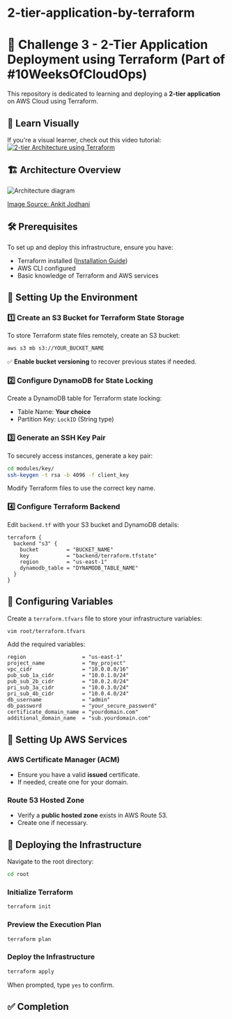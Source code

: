 # 2-tier-application-by-terraform

# 🚀 Challenge 3 - 2-Tier Application Deployment using Terraform (Part of #10WeeksOfCloudOps)

This repository is dedicated to learning and deploying a **2-tier application** on AWS Cloud using Terraform.

## 🎥 Learn Visually

If you're a visual learner, check out this video tutorial:
[![2-tier Architecture using Terraform](https://img.youtube.com/vi/s8q5B6DLH7s/sddefault.jpg)](https://youtu.be/s8q5B6DLH7s)

## 🏗 Architecture Overview

![Architecture diagram](https://github.com/AnkitJodhani/3rdWeekofCloudOps/blob/main/architecture.gif)

[Image Source: Ankit Jodhani](https://github.com/AnkitJodhani/3rdWeekofCloudOps/blob/main/architecture.gif)

## 🛠 Prerequisites

To set up and deploy this infrastructure, ensure you have:
- Terraform installed ([Installation Guide](https://ankitjodhani.hashnode.dev/implementing-two-tier-architecture-in-aws-with-terraform-step-by-step-guide-10weeksofcloudops))
- AWS CLI configured
- Basic knowledge of Terraform and AWS services

## 📌 Setting Up the Environment

### 1️⃣ Create an S3 Bucket for Terraform State Storage
To store Terraform state files remotely, create an S3 bucket:
```sh
aws s3 mb s3://YOUR_BUCKET_NAME
```
✅ **Enable bucket versioning** to recover previous states if needed.

### 2️⃣ Configure DynamoDB for State Locking
Create a DynamoDB table for Terraform state locking:
- Table Name: **Your choice**
- Partition Key: `LockID` (String type)

### 3️⃣ Generate an SSH Key Pair
To securely access instances, generate a key pair:
```sh
cd modules/key/
ssh-keygen -t rsa -b 4096 -f client_key
```
Modify Terraform files to use the correct key name.

### 4️⃣ Configure Terraform Backend
Edit `backend.tf` with your S3 bucket and DynamoDB details:
```hcl
terraform {
  backend "s3" {
    bucket         = "BUCKET_NAME"
    key            = "backend/terraform.tfstate"
    region         = "us-east-1"
    dynamodb_table = "DYNAMODB_TABLE_NAME"
  }
}
```

## 🔧 Configuring Variables
Create a `terraform.tfvars` file to store your infrastructure variables:
```sh
vim root/terraform.tfvars
```

Add the required variables:
```hcl
region                  = "us-east-1"
project_name            = "my_project"
vpc_cidr                = "10.0.0.0/16"
pub_sub_1a_cidr         = "10.0.1.0/24"
pub_sub_2b_cidr         = "10.0.2.0/24"
pri_sub_3a_cidr         = "10.0.3.0/24"
pri_sub_4b_cidr         = "10.0.4.0/24"
db_username             = "admin"
db_password             = "your_secure_password"
certificate_domain_name = "yourdomain.com"
additional_domain_name  = "sub.yourdomain.com"
```

## 🔐 Setting Up AWS Services
### AWS Certificate Manager (ACM)
- Ensure you have a valid **issued** certificate.
- If needed, create one for your domain.

### Route 53 Hosted Zone
- Verify a **public hosted zone** exists in AWS Route 53.
- Create one if necessary.

## 🚀 Deploying the Infrastructure

Navigate to the root directory:
```sh
cd root
```

### Initialize Terraform
```sh
terraform init
```

### Preview the Execution Plan
```sh
terraform plan
```

### Deploy the Infrastructure
```sh
terraform apply
```
When prompted, type `yes` to confirm.

## ✅ Completion


